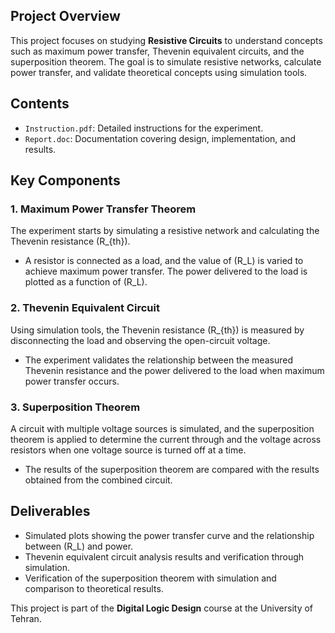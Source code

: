 ## Project Overview

This project focuses on studying **Resistive Circuits** to understand concepts such as maximum power transfer, Thevenin equivalent circuits, and the superposition theorem. The goal is to simulate resistive networks, calculate power transfer, and validate theoretical concepts using simulation tools.

## Contents

- `Instruction.pdf`: Detailed instructions for the experiment.
- `Report.doc`: Documentation covering design, implementation, and results.

## Key Components

### 1. Maximum Power Transfer Theorem
The experiment starts by simulating a resistive network and calculating the Thevenin resistance \(R_{th}\).
   - A resistor is connected as a load, and the value of \(R_L\) is varied to achieve maximum power transfer. The power delivered to the load is plotted as a function of \(R_L\).

### 2. Thevenin Equivalent Circuit
Using simulation tools, the Thevenin resistance \(R_{th}\) is measured by disconnecting the load and observing the open-circuit voltage.
   - The experiment validates the relationship between the measured Thevenin resistance and the power delivered to the load when maximum power transfer occurs.

### 3. Superposition Theorem
A circuit with multiple voltage sources is simulated, and the superposition theorem is applied to determine the current through and the voltage across resistors when one voltage source is turned off at a time.
   - The results of the superposition theorem are compared with the results obtained from the combined circuit.

## Deliverables
- Simulated plots showing the power transfer curve and the relationship between \(R_L\) and power.
- Thevenin equivalent circuit analysis results and verification through simulation.
- Verification of the superposition theorem with simulation and comparison to theoretical results.

This project is part of the **Digital Logic Design** course at the University of Tehran.